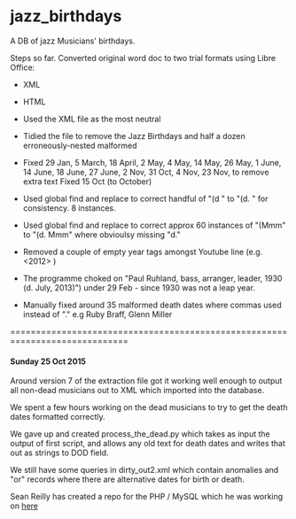 jazz_birthdays
==============

A DB of jazz Musicians' birthdays.

Steps so far.
Converted original word doc to two trial formats using Libre Office:
 - XML
 - HTML 

- Used the XML file as the most neutral

- Tidied the file to remove the Jazz Birthdays and half a dozen erroneously-nested malformed <paras>

- Fixed 29 Jan, 5 March, 18 April, 2 May, 4 May, 14 May, 26 May, 1 June, 14 June, 18 June, 27 June, 2 Nov, 31 Oct, 4 Nov, 23 Nov, to remove extra text
Fixed 15 Oct (to October)

- Used global find and replace to correct handful of "(d " to "(d. " for consistency. 8 instances.

- Used global find and replace to correct approx 60 instances of "(Mmm" to "(d. Mmm" where obvioulsy missing "d."

- Removed a couple of empty year tags amongst Youtube line (e.g. <2012> )

- The programme choked on "Paul Ruhland, bass, arranger, leader, 1930 (d. July, 2013)") under 29 Feb - since 1930 was not a leap year.

- Manually fixed around 35 malformed death dates where commas used instead of "." e.g Ruby Braff, Glenn Miller

=============================================================================
#### Sunday 25 Oct 2015

Around version 7 of the extraction file got it working well enough to output all non-dead musicians out to XML which imported into the database.

We spent a few hours working on the dead musicians to try to get the death dates formatted correctly. 

We gave up and created process_the_dead.py which takes as input the output of first script, and allows any old text for death dates and writes that out as strings to DOD field.

We still have some queries in dirty_out2.xml which contain anomalies and "or" records where there are alternative dates for birth or death.

Sean Reilly has created a repo for the PHP / MySQL which he was working on [here](https://github.com/Surreily/CTC5-Jazz-Database)
